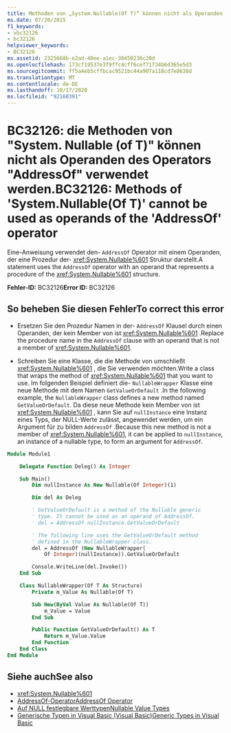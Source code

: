```yaml
---
title: Methoden von „System.Nullable(Of T)“ können nicht als Operanden des Operators „AddressOf“ verwendet werden
ms.date: 07/20/2015
f1_keywords:
- vbc32126
- bc32126
helpviewer_keywords:
- BC32126
ms.assetid: 2325668b-e2ad-40ee-a1ec-30450236c20d
ms.openlocfilehash: 173cf19537e3f9ffc4cff6cef71f34b6d365e5d3
ms.sourcegitcommit: ff5a4eb5cffbcac9521bc44a907a118cd7e8638d
ms.translationtype: MT
ms.contentlocale: de-DE
ms.lasthandoff: 10/17/2020
ms.locfileid: "92160391"
---
```

# <a name="bc32126-methods-of-systemnullableof-t-cannot-be-used-as-operands-of-the-addressof-operator"></a><span data-ttu-id="a0a7c-102">BC32126: die Methoden von "System. Nullable (of T)" können nicht als Operanden des Operators "AddressOf" verwendet werden.</span><span class="sxs-lookup"><span data-stu-id="a0a7c-102">BC32126: Methods of 'System.Nullable(Of T)' cannot be used as operands of the 'AddressOf' operator</span></span>

<span data-ttu-id="a0a7c-103">Eine-Anweisung verwendet den- `AddressOf` Operator mit einem Operanden, der eine Prozedur der- <xref:System.Nullable%601> Struktur darstellt.</span><span class="sxs-lookup"><span data-stu-id="a0a7c-103">A statement uses the `AddressOf` operator with an operand that represents a procedure of the <xref:System.Nullable%601> structure.</span></span>

 <span data-ttu-id="a0a7c-104">**Fehler-ID:** BC32126</span><span class="sxs-lookup"><span data-stu-id="a0a7c-104">**Error ID:** BC32126</span></span>

## <a name="to-correct-this-error"></a><span data-ttu-id="a0a7c-105">So beheben Sie diesen Fehler</span><span class="sxs-lookup"><span data-stu-id="a0a7c-105">To correct this error</span></span>

- <span data-ttu-id="a0a7c-106">Ersetzen Sie den Prozedur Namen in der- `AddressOf` Klausel durch einen Operanden, der kein Member von ist <xref:System.Nullable%601> .</span><span class="sxs-lookup"><span data-stu-id="a0a7c-106">Replace the procedure name in the `AddressOf` clause with an operand that is not a member of <xref:System.Nullable%601>.</span></span>

- <span data-ttu-id="a0a7c-107">Schreiben Sie eine Klasse, die die Methode von umschließt <xref:System.Nullable%601> , die Sie verwenden möchten.</span><span class="sxs-lookup"><span data-stu-id="a0a7c-107">Write a class that wraps the method of <xref:System.Nullable%601> that you want to use.</span></span> <span data-ttu-id="a0a7c-108">Im folgenden Beispiel definiert die- `NullableWrapper` Klasse eine neue Methode mit dem Namen `GetValueOrDefault` .</span><span class="sxs-lookup"><span data-stu-id="a0a7c-108">In the following example, the `NullableWrapper` class defines a new method named `GetValueOrDefault`.</span></span> <span data-ttu-id="a0a7c-109">Da diese neue Methode kein Member von ist <xref:System.Nullable%601> , kann Sie auf `nullInstance` eine Instanz eines Typs, der NULL-Werte zulässt, angewendet werden, um ein Argument für zu bilden `AddressOf` .</span><span class="sxs-lookup"><span data-stu-id="a0a7c-109">Because this new method is not a member of <xref:System.Nullable%601>, it can be applied to `nullInstance`, an instance of a nullable type, to form an argument for `AddressOf`.</span></span>

```vb
Module Module1

    Delegate Function Deleg() As Integer

    Sub Main()
        Dim nullInstance As New Nullable(Of Integer)(1)

        Dim del As Deleg

        ' GetValueOrDefault is a method of the Nullable generic
        ' type. It cannot be used as an operand of AddressOf.
        ' del = AddressOf nullInstance.GetValueOrDefault

        ' The following line uses the GetValueOrDefault method
        ' defined in the NullableWrapper class.
        del = AddressOf (New NullableWrapper(
            Of Integer)(nullInstance)).GetValueOrDefault

        Console.WriteLine(del.Invoke())
    End Sub

    Class NullableWrapper(Of T As Structure)
        Private m_Value As Nullable(Of T)

        Sub New(ByVal Value As Nullable(Of T))
            m_Value = Value
        End Sub

        Public Function GetValueOrDefault() As T
            Return m_Value.Value
        End Function
    End Class
End Module
```

## <a name="see-also"></a><span data-ttu-id="a0a7c-110">Siehe auch</span><span class="sxs-lookup"><span data-stu-id="a0a7c-110">See also</span></span>

- <xref:System.Nullable%601>
- [<span data-ttu-id="a0a7c-111">AddressOf-Operator</span><span class="sxs-lookup"><span data-stu-id="a0a7c-111">AddressOf Operator</span></span>](../operators/addressof-operator.md)
- [<span data-ttu-id="a0a7c-112">Auf NULL festlegbare Werttypen</span><span class="sxs-lookup"><span data-stu-id="a0a7c-112">Nullable Value Types</span></span>](../../programming-guide/language-features/data-types/nullable-value-types.md)
- [<span data-ttu-id="a0a7c-113">Generische Typen in Visual Basic (Visual Basic)</span><span class="sxs-lookup"><span data-stu-id="a0a7c-113">Generic Types in Visual Basic</span></span>](../../programming-guide/language-features/data-types/generic-types.md)
